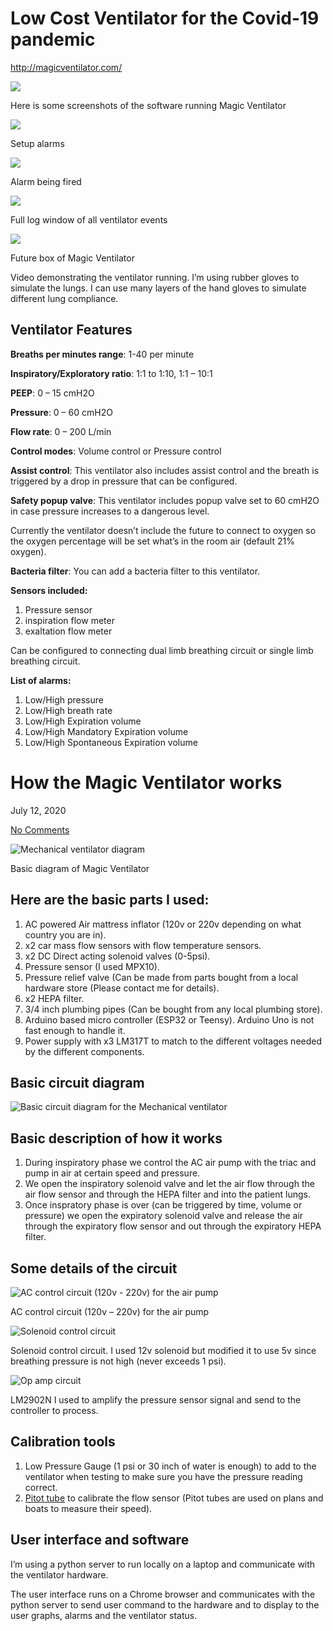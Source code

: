 # Low Cost Ventilator for the Covid-19 pandemic

http://magicventilator.com/

![](http://magicventilator.com/wp-content/uploads/2020/07/Screen-Shot-2020-07-01-at-6.11.59-PM-1-1024x640.png)

Here is some screenshots of the software running Magic Ventilator

![](http://magicventilator.com/wp-content/uploads/2020/07/Screen-Shot-2020-07-01-at-6.12.08-PM-1024x640.png)

Setup alarms  

![](http://magicventilator.com/wp-content/uploads/2020/07/Screen-Shot-2020-07-01-at-6.12.28-PM-1024x640.png)

Alarm being fired

![](http://magicventilator.com/wp-content/uploads/2020/07/Screen-Shot-2020-07-01-at-6.12.35-PM-1024x640.png)

Full log window of all ventilator events

![](http://magicventilator.com/wp-content/uploads/2020/07/IMG_2650_4.jpg)

Future box of Magic Ventilator

Video demonstrating the ventilator running. I’m using rubber gloves to simulate the lungs. I can use many layers of the hand gloves to simulate different lung compliance.

## Ventilator Features

**Breaths per minutes range**: 1-40 per minute

**Inspiratory/Exploratory ratio**: 1:1 to 1:10, 1:1 – 10:1

**PEEP**: 0 – 15 cmH2O

**Pressure**: 0 – 60 cmH2O

**Flow rate**: 0 – 200 L/min

**Control modes**: Volume control or Pressure control

**Assist control**: This ventilator also includes assist control and the breath is triggered by a drop in pressure that can be configured.

**Safety popup valve**: This ventilator includes popup valve set to 60 cmH2O in case pressure increases to a dangerous level.

Currently the ventilator doesn’t include the future to connect to oxygen so the oxygen percentage will be set what’s in the room air (default 21% oxygen).

**Bacteria filter**: You can add a bacteria filter to this ventilator.

**Sensors included:**

1.  Pressure sensor
2.  inspiration flow meter
3.  exaltation flow meter

Can be configured to connecting dual limb breathing circuit or single limb breathing circuit.

**List of alarms:**

1.  Low/High pressure
2.  Low/High breath rate
3.  Low/High Expiration volume
4.  Low/High Mandatory Expiration volume
5.  Low/High Spontaneous Expiration volume

# How the Magic Ventilator works

July 12, 2020

[No Comments](http://magicventilator.com/2020/07/12/how-the-magic-ventilator-works/#respond)

![Mechanical ventilator diagram](http://magicventilator.com/wp-content/uploads/2020/07/Main-Diagram_3-1024x593.jpg)

Basic diagram of Magic Ventilator

## Here are the basic parts I used:

1.  AC powered Air mattress inflator (120v or 220v depending on what country you are in).
2.  x2 car mass flow sensors with flow temperature sensors.
3.  x2 DC Direct acting solenoid valves (0-5psi).
4.  Pressure sensor (I used MPX10).
5.  Pressure relief valve (Can be made from parts bought from a local hardware store (Please contact me for details).
6.  x2 HEPA filter.
7.  3/4 inch plumbing pipes (Can be bought from any local plumbing store).
8.  Arduino based micro controller (ESP32 or Teensy). Arduino Uno is not fast enough to handle it.
9.  Power supply with x3 LM317T to match to the different voltages needed by the different components.

## Basic circuit diagram

![Basic circuit diagram for the Mechanical ventilator ](http://magicventilator.com/wp-content/uploads/2020/07/Circuit-Diagram_1.jpg)

## Basic description of how it works

1.  During inspiratory phase we control the AC air pump with the triac and pump in air at certain speed and pressure.
2.  We open the inspiratory solenoid valve and let the air flow through the air flow sensor and through the HEPA filter and into the patient lungs.
3.  Once inspratory phase is over (can be triggered by time, volume or pressure) we open the expiratory solenoid valve and release the air through the expiratory flow sensor and out through the expiratory HEPA filter.

## Some details of the circuit

![AC control circuit (120v - 220v) for the air pump](http://magicventilator.com/wp-content/uploads/2020/07/AC_Control-1024x517.jpg)

AC control circuit (120v – 220v) for the air pump

![Solenoid control circuit](http://magicventilator.com/wp-content/uploads/2020/07/MOSFET.jpg)

Solenoid control circuit. I used 12v solenoid but modified it to use 5v since breathing pressure is not high (never exceeds 1 psi).

![Op amp circuit](http://magicventilator.com/wp-content/uploads/2020/07/op-amp.png)

LM2902N I used to amplify the pressure sensor signal and send to the controller to process.

## Calibration tools

1.  Low Pressure Gauge (1 psi or 30 inch of water is enough) to add to the ventilator when testing to make sure you have the pressure reading correct.
2.  [Pitot tube](https://en.wikipedia.org/wiki/Pitot_tube)  to calibrate the flow sensor (Pitot tubes are used on plans and boats to measure their speed).

## User interface and software

I’m using a python server to run locally on a laptop and communicate with the ventilator hardware.

The user interface runs on a Chrome browser and communicates with the python server to send user command to the hardware and to display to the user graphs, alarms and the ventilator status.
